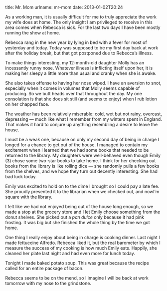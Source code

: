title: Mr. Mom
urlname: mr-mom
date: 2013-01-02T20:24

As a working man, it is usually difficult for me to truly appreciate the work my wife does at home. The only insight I
am privileged to receive in this area comes when Rebecca is sick. For the last two days I have been mostly running the
show at home.

Rebecca rang in the new year by lying in bed with a fever for most of yesterday and today. Today was supposed to be my
first day back at work after the holiday break, but that got postponed due to Rebecca&#x02bc;s illness.

To make things interesting, my 12-month-old daughter Molly has an incessantly runny nose. Whatever illness is inflicting
itself upon her, it is making her sleepy a little more than usual and cranky when she is awake.

She also takes offense to having her nose wiped. I have an aversion to snot, especially when it comes in volumes that
Molly seems capable of producing. So we butt heads over that throughout the day. My one consolation is that she does sit
still (and seems to enjoy) when I rub lotion on her chapped face.

The weather has been relatively miserable: cold, wet but not rainy, overcast, depressing &mdash; much like what I
remember from my winters spent in England. That makes it hard to conjure up anything resembling a desire to leave the
house.

I must be a weak one, because on only my second day of being in charge I longed for a chance to get out of the house. I
managed to contain my excitement when I learned that we had some books that needed to be returned to the library. My
daughters were well-behaved even though Emily (3) chose some two-star books to take home. I think for her checking out
books from the library is like rolling dice &mdash; she randomly pulls a few books from the shelves, and we hope they
turn out decently interesting. She had bad luck today.

Emily was excited to hold on to the dime I brought so I could pay a late fee. She proudly presented it to the librarian
when we checked out, and nowI&#x02bc;m square with the library.

I felt like we had not enjoyed being out of the house long enough, so we made a stop at the grocery store and I let
Emily choose something from the donut shelves. She picked out a _pan dulce_ only because it had pink frosting. It was
big but she finished the whole thing by the time we got home.

One thing I really enjoy about being in charge is cooking dinner. Last night I made fettuccine Alfredo. Rebecca liked
it, but the real barometer by which I measure the success of my cooking is how much Emily eats. Happily, she cleaned her
plate last night and had even more for lunch today.

Tonight I made baked potato soup. This was great because the recipe called for an entire package of bacon.

Rebecca seems to be on the mend, so I imagine I will be back at work tomorrow with my nose to the grindstone.
